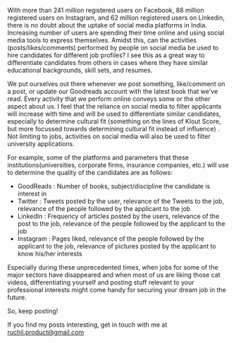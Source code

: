 With more than 241 million registered users on Facebook, 88 million registered users on Instagram, and 62 million registered users on Linkedin, there is no doubt about the uptake of social media platforms in India. Increasing number of users are spending their time online and using social media tools to express themselves. Amidst this, can the activities (posts/likes/comments) performed by people on social media be used to hire candidates for different job profiles? I see this as a great way to differentiate candidates from others in cases where they have similar educational backgrounds, skill sets, and resumes. 

We put ourselves out there whenever we post something, like/comment on a post, or update our Goodreads account with the latest book that we've read. Every activity that we perform online conveys some or the other aspect about us. I feel that the reliance on social media to filter applicants will increase with time and will be used to differentiate similar candidates, especially to determine cultural fit (something on the lines of Klout Score, but more focussed towards determining cultural fit instead of influence) . Not limiting to jobs, activities on social media will also be used to filter university applications. 

For example, some of the platforms and parameters that these institutions(universities, corporate firms, insurance companies, etc.) will use to determine the quality of the candidates are as follows: 

* GoodReads : Number of books, subject/discipline the candidate is interest in
* Twitter : Tweets posted by the user, relevance of the Tweets to the job, relevance of the people 
            followed by the applicant to the job 
* LinkedIn : Frequency of articles posted by the users, relevance of the post to the job, relevance of 
           the people followed by the applicant to the job
* Instagram : Pages liked, relevance of the people followed by the applicant to the job, relevance of pictures posted by the 
              applicant to know his/her interests 
              
Especially during these unprecedented times, when jobs for some of the major sectors have disappeared and when most of us are liking those cat videos, differentiating yourself and posting stuff relevant to your professional interests might come handy for securing your dream job in the future. 

So, keep posting!

If you find my posts interesting, get in touch with me at ruchil.product@gmail.com


